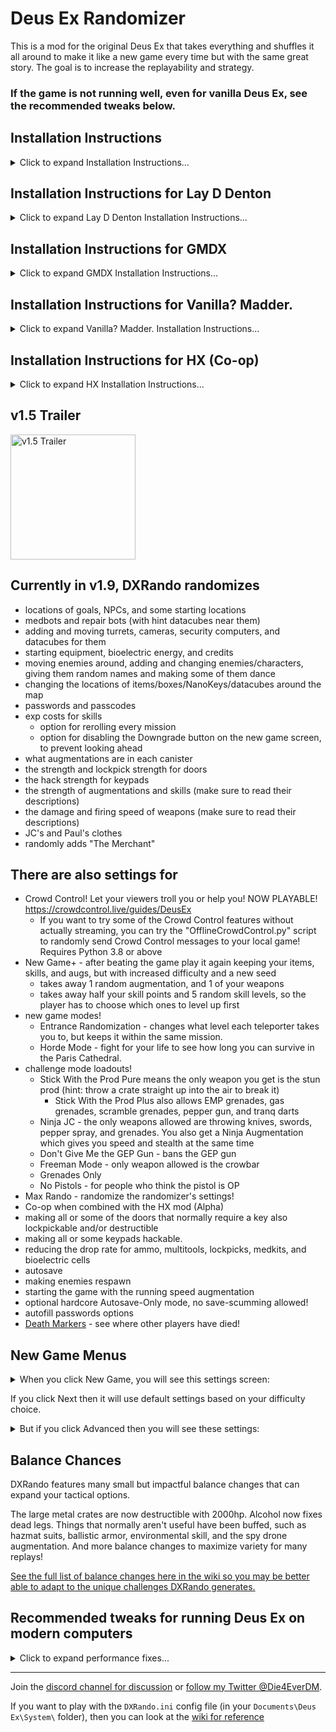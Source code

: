 # Deus Ex Randomizer

This is a mod for the original Deus Ex that takes everything and shuffles it all around to make it like a new game every time but with the same great story. The goal is to increase the replayability and strategy.

### If the game is not running well, even for vanilla Deus Ex, see the recommended tweaks below.

## Installation Instructions
<details>
<summary>Click to expand Installation Instructions...</summary>

Download the `DeusEx.u` file from the releases page here https://github.com/Die4Ever/deus-ex-randomizer/releases

Then copy the `DeusEx.u` file into your `Deus Ex\System\` folder, which is probably `C:\Program Files (x86)\Steam\steamapps\common\Deus Ex\System` (make a backup of the original `DeusEx.u`).
</details>

## Installation Instructions for Lay D Denton
<details>
<summary>Click to expand Lay D Denton Installation Instructions...</summary>

[Download Lay D Denton version 1.1 or newer from here](https://www.moddb.com/mods/the-lay-d-denton-project/downloads)

Install Lay D Denton by copying all the files into your Deus Ex folder.

Download Deus Ex Randomizers's `DeusEx.u` file from the releases page here https://github.com/Die4Ever/deus-ex-randomizer/releases

Then copy Deus Ex Randomizers's `DeusEx.u` file into your `Deus Ex\System\` folder, which is probably `C:\Program Files (x86)\Steam\steamapps\common\Deus Ex\System`. This will overwrite the `DeusEx.u` file from Lay D Denton.
</details>

## Installation Instructions for GMDX
<details>
<summary>Click to expand GMDX Installation Instructions...</summary>

Install GMDX from https://www.moddb.com/mods/gmdx/downloads/gmdxv90-release

Or v10 https://www.moddb.com/mods/gmdx-v10-community-update/downloads/gmdxv10-092020-update

Or RSD https://www.moddb.com/mods/gmdx/addons/version-rsd-beta-10-future-official-update

Download `GMDXRandomizer.u` from the releases page here https://github.com/Die4Ever/deus-ex-randomizer/releases

Copy `GMDXRandomizer.u` into the game's `System` folder, which is probably `C:\Program Files (x86)\Steam\steamapps\common\Deus Ex\System`

Edit the `GMDX.ini` file which is probably in `%UserProfile%\Documents\Deus Ex\GMDXv9\System` or `%UserProfile%\Documents\Deus Ex\GMDXvRSD\System`, or `GMDXv10.ini` which is probably in `C:\Program Files (x86)\Steam\steamapps\common\Deus Ex\System`

In the `[Engine.Engine]` section, change `DefaultGame` from `DefaultGame=DeusEx.DeusExGameInfo` to `DefaultGame=GMDXRandomizer.DXRandoGameInfo` and change `Root` from `Root=DeusEx.DeusExRootWindow` to `Root=GMDXRandomizer.DXRandoRootWindow`

GMDX Randomizer is in early alpha testing and does not support all of the features that the vanilla randomizer has.
</details>

## Installation Instructions for Vanilla? Madder.
<details>
<summary>Click to expand Vanilla? Madder. Installation Instructions...</summary>

Install VMD Phase 1.5 (v1.56) from https://www.moddb.com/mods/vanilla-madder-actual-phase-1/downloads/vmd-phase-15-installer-v156

Download `VMDRandomizer.u` from the releases page here https://github.com/Die4Ever/deus-ex-randomizer/releases

Copy `VMDRandomizer.u` into the game's `System` folder, which is probably `C:\Program Files (x86)\Steam\steamapps\common\Deus Ex\System`

Edit the `VMDSim.ini` file which is probably in `C:\Program Files (x86)\Steam\steamapps\common\Deus Ex\System`

In the `[Engine.Engine]` section, change `DefaultGame` from `DefaultGame=DeusEx.DeusExGameInfo` to `DefaultGame=VMDRandomizer.DXRandoGameInfo` and change `Root` from `Root=DeusEx.DeusExRootWindow` to `Root=VMDRandomizer.DXRandoRootWindow`

VMD Randomizer is in early alpha testing and does not support all of the features that the vanilla randomizer has.
</details>

## Installation Instructions for HX (Co-op)
<details>
<summary>Click to expand HX Installation Instructions...</summary>

Make sure to use the DeusEx.u file from the original game for co-op.

First download and install HX-0.9.89.4.zip from https://builds.hx.hanfling.de/testing/

Then copy `HXRandomizer.u` and `HXRandomizer.int` into the `System` directory of the game.

HXRandomizer is in early alpha testing and does not support all of the features that the single player vanilla randomizer has.

#### Co-op Teaser

[![Co-op Teaser](https://img.youtube.com/vi/YwgKlt5N70A/0.jpg)](https://www.youtube.com/watch?v=YwgKlt5N70A)

</details>

## v1.5 Trailer

<a href="https://www.youtube.com/watch?v=A0Li3XuBjGg" target="_blank">
<img src="https://i.imgur.com/hTCuQCH.png" alt="v1.5 Trailer" height="200"/></a>

## Currently in v1.9, DXRando randomizes
* locations of goals, NPCs, and some starting locations
* medbots and repair bots (with hint datacubes near them)
* adding and moving turrets, cameras, security computers, and datacubes for them
* starting equipment, bioelectric energy, and credits
* moving enemies around, adding and changing enemies/characters, giving them random names and making some of them dance
* changing the locations of items/boxes/NanoKeys/datacubes around the map
* passwords and passcodes
* exp costs for skills
    * option for rerolling every mission
    * option for disabling the Downgrade button on the new game screen, to prevent looking ahead
* what augmentations are in each canister
* the strength and lockpick strength for doors
* the hack strength for keypads
* the strength of augmentations and skills (make sure to read their descriptions)
* the damage and firing speed of weapons (make sure to read their descriptions)
* JC's and Paul's clothes
* randomly adds "The Merchant"

## There are also settings for
* Crowd Control! Let your viewers troll you or help you! NOW PLAYABLE! https://crowdcontrol.live/guides/DeusEx
    * If you want to try some of the Crowd Control features without actually streaming, you can try the "OfflineCrowdControl.py" script to randomly send Crowd Control messages to your local game!  Requires Python 3.8 or above
* New Game+ - after beating the game play it again keeping your items, skills, and augs, but with increased difficulty and a new seed
    * takes away 1 random augmentation, and 1 of your weapons
    * takes away half your skill points and 5 random skill levels, so the player has to choose which ones to level up first
* new game modes!
    * Entrance Randomization - changes what level each teleporter takes you to, but keeps it within the same mission.
    * Horde Mode - fight for your life to see how long you can survive in the Paris Cathedral.
* challenge mode loadouts!
    * Stick With the Prod Pure means the only weapon you get is the stun prod (hint: throw a crate straight up into the air to break it)
        * Stick With the Prod Plus also allows EMP grenades, gas grenades, scramble grenades, pepper gun, and tranq darts
    * Ninja JC - the only weapons allowed are throwing knives, swords, pepper spray, and grenades. You also get a Ninja Augmentation which gives you speed and stealth at the same time
    * Don't Give Me the GEP Gun - bans the GEP gun
    * Freeman Mode - only weapon allowed is the crowbar
    * Grenades Only
    * No Pistols - for people who think the pistol is OP
* Max Rando - randomize the randomizer's settings!
* Co-op when combined with the HX mod (Alpha)
* making all or some of the doors that normally require a key also lockpickable and/or destructible
* making all or some keypads hackable.
* reducing the drop rate for ammo, multitools, lockpicks, medkits, and bioelectric cells
* autosave
* making enemies respawn
* starting the game with the running speed augmentation
* optional hardcore Autosave-Only mode, no save-scumming allowed!
* autofill passwords options
* [Death Markers](https://github.com/Die4Ever/deus-ex-randomizer/wiki/Death-Markers) - see where other players have died!

## New Game Menus

<details>
<summary>When you click New Game, you will see this settings screen:</summary>

![options](https://i.imgur.com/9OZExNd.png)

</details>

If you click Next then it will use default settings based on your difficulty choice.

<details>
<summary>But if you click Advanced then you will see these settings:</summary>

![advanced options](https://i.imgur.com/ZfekrSK.png)

</details>

## Balance Chances

DXRando features many small but impactful balance changes that can expand your tactical options.

The large metal crates are now destructible with 2000hp. Alcohol now fixes dead legs. Things that normally aren't useful have been buffed, such as hazmat suits, ballistic armor, environmental skill, and the spy drone augmentation. And more balance changes to maximize variety for many replays!

[See the full list of balance changes here in the wiki so you may be better able to adapt to the unique challenges DXRando generates.](https://github.com/Die4Ever/deus-ex-randomizer/wiki/Balance-Changes)

## Recommended tweaks for running Deus Ex on modern computers
<details>
<summary>Click to expand performance fixes...</summary>

Recommended to use it with [Kentie's Deus Exe Launcher](http://www.kentie.net/article/dxguide/), or [Han's Launcher](https://coding.hanfling.de/launch/#binaries). Play with OpenGL renderer because the Direct3D renderers have trouble on newer Nvidia drivers unless you use the [Deus Ex Speedup Fix mod. The Deus Ex Speedup Fix mod (download at the bottom of linked page)](https://steamcommunity.com/sharedfiles/filedetails/?id=2048525175) allows you to disable the fps cap (the fps cap in the game can cause stutters, but capping frame rate in nvidia control panel works perfectly) If you use that mod, then edit your `Documents\Deus Ex\System\DeusEx.ini` file and search for `FPSLimit=` and set it to 0 to manually remove the fps cap because I've noticed that Kentie's Launcher doesn't always do it correctly, and also disable vsync with your graphics driver. If you use the speedup fix then you'll probably want to use the [Direct3D 10](https://kentie.net/article/d3d10drv/) or [Direct3D 11](https://kentie.net/article/d3d11drv/index.htm) renderer. I use my graphics driver to enforce a 120fps limit with Direct3D 10.

</details>

---

Join the [discord channel for discussion](https://discord.gg/daQVyAp2ds) or [follow my Twitter @Die4EverDM](https://twitter.com/Die4EverDM).

If you want to play with the `DXRando.ini` config file (in your `Documents\Deus Ex\System\` folder), then you can look at the [wiki for reference](https://github.com/Die4Ever/deus-ex-randomizer/wiki/DXRando.ini-config)
